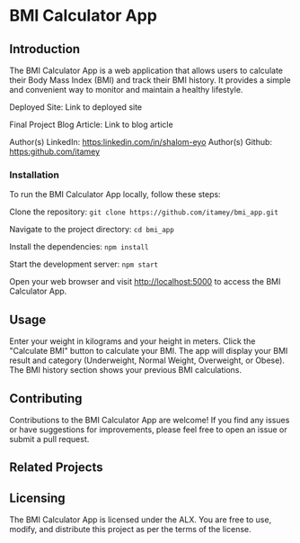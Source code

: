 # BMI Calculator App

## Introduction

The BMI Calculator App is a web application that allows users to calculate their Body Mass Index (BMI) and track their BMI history. It provides a simple and convenient way to monitor and maintain a healthy lifestyle.

Deployed Site: Link to deployed site

Final Project Blog Article: Link to blog article

Author(s) LinkedIn: <https:linkedin.com/in/shalom-eyo>
Author(s) Github: <https:github.com/itamey>

### Installation

To run the BMI Calculator App locally, follow these steps:

Clone the repository:
`git clone https://github.com/itamey/bmi_app.git`

Navigate to the project directory:
`cd bmi_app`

Install the dependencies:
`npm install`

Start the development server:
`npm start`

Open your web browser and visit <http://localhost:5000> to access the BMI Calculator App.

## Usage

Enter your weight in kilograms and your height in meters.
Click the "Calculate BMI" button to calculate your BMI.
The app will display your BMI result and category (Underweight, Normal Weight, Overweight, or Obese).
The BMI history section shows your previous BMI calculations.

## Contributing

Contributions to the BMI Calculator App are welcome! If you find any issues or have suggestions for improvements, please feel free to open an issue or submit a pull request.

## Related Projects

## Licensing

The BMI Calculator App is licensed under the ALX. You are free to use, modify, and distribute this project as per the terms of the license.

